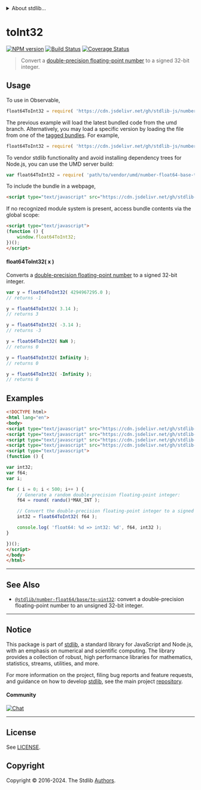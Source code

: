 <!--

@license Apache-2.0

Copyright (c) 2018 The Stdlib Authors.

Licensed under the Apache License, Version 2.0 (the "License");
you may not use this file except in compliance with the License.
You may obtain a copy of the License at

   http://www.apache.org/licenses/LICENSE-2.0

Unless required by applicable law or agreed to in writing, software
distributed under the License is distributed on an "AS IS" BASIS,
WITHOUT WARRANTIES OR CONDITIONS OF ANY KIND, either express or implied.
See the License for the specific language governing permissions and
limitations under the License.

-->


<details>
  <summary>
    About stdlib...
  </summary>
  <p>We believe in a future in which the web is a preferred environment for numerical computation. To help realize this future, we've built stdlib. stdlib is a standard library, with an emphasis on numerical and scientific computation, written in JavaScript (and C) for execution in browsers and in Node.js.</p>
  <p>The library is fully decomposable, being architected in such a way that you can swap out and mix and match APIs and functionality to cater to your exact preferences and use cases.</p>
  <p>When you use stdlib, you can be absolutely certain that you are using the most thorough, rigorous, well-written, studied, documented, tested, measured, and high-quality code out there.</p>
  <p>To join us in bringing numerical computing to the web, get started by checking us out on <a href="https://github.com/stdlib-js/stdlib">GitHub</a>, and please consider <a href="https://opencollective.com/stdlib">financially supporting stdlib</a>. We greatly appreciate your continued support!</p>
</details>

# toInt32

[![NPM version][npm-image]][npm-url] [![Build Status][test-image]][test-url] [![Coverage Status][coverage-image]][coverage-url] <!-- [![dependencies][dependencies-image]][dependencies-url] -->

> Convert a [double-precision floating-point number][ieee754] to a signed 32-bit integer.



<section class="usage">

## Usage

To use in Observable,

```javascript
float64ToInt32 = require( 'https://cdn.jsdelivr.net/gh/stdlib-js/number-float64-base-to-int32@umd/browser.js' )
```
The previous example will load the latest bundled code from the umd branch. Alternatively, you may load a specific version by loading the file from one of the [tagged bundles](https://github.com/stdlib-js/number-float64-base-to-int32/tags). For example,

```javascript
float64ToInt32 = require( 'https://cdn.jsdelivr.net/gh/stdlib-js/number-float64-base-to-int32@v0.2.0-umd/browser.js' )
```

To vendor stdlib functionality and avoid installing dependency trees for Node.js, you can use the UMD server build:

```javascript
var float64ToInt32 = require( 'path/to/vendor/umd/number-float64-base-to-int32/index.js' )
```

To include the bundle in a webpage,

```html
<script type="text/javascript" src="https://cdn.jsdelivr.net/gh/stdlib-js/number-float64-base-to-int32@umd/browser.js"></script>
```

If no recognized module system is present, access bundle contents via the global scope:

```html
<script type="text/javascript">
(function () {
    window.float64ToInt32;
})();
</script>
```

#### float64ToInt32( x )

Converts a [double-precision floating-point number][ieee754] to a signed 32-bit integer.

```javascript
var y = float64ToInt32( 4294967295.0 );
// returns -1

y = float64ToInt32( 3.14 );
// returns 3

y = float64ToInt32( -3.14 );
// returns -3

y = float64ToInt32( NaN );
// returns 0

y = float64ToInt32( Infinity );
// returns 0

y = float64ToInt32( -Infinity );
// returns 0
```

</section>

<!-- /.usage -->

<section class="examples">

## Examples

<!-- eslint no-undef: "error" -->

```html
<!DOCTYPE html>
<html lang="en">
<body>
<script type="text/javascript" src="https://cdn.jsdelivr.net/gh/stdlib-js/random-base-randu@umd/browser.js"></script>
<script type="text/javascript" src="https://cdn.jsdelivr.net/gh/stdlib-js/math-base-special-round@umd/browser.js"></script>
<script type="text/javascript" src="https://cdn.jsdelivr.net/gh/stdlib-js/constants-uint32-max@umd/browser.js"></script>
<script type="text/javascript" src="https://cdn.jsdelivr.net/gh/stdlib-js/number-float64-base-to-int32@umd/browser.js"></script>
<script type="text/javascript">
(function () {

var int32;
var f64;
var i;

for ( i = 0; i < 500; i++ ) {
    // Generate a random double-precision floating-point integer:
    f64 = round( randu()*MAX_INT );

    // Convert the double-precision floating-point integer to a signed integer:
    int32 = float64ToInt32( f64 );

    console.log( 'float64: %d => int32: %d', f64, int32 );
}

})();
</script>
</body>
</html>
```

</section>

<!-- /.examples -->

<!-- Section for related `stdlib` packages. Do not manually edit this section, as it is automatically populated. -->

<section class="related">

* * *

## See Also

-   <span class="package-name">[`@stdlib/number-float64/base/to-uint32`][@stdlib/number/float64/base/to-uint32]</span><span class="delimiter">: </span><span class="description">convert a double-precision floating-point number to an unsigned 32-bit integer.</span>

</section>

<!-- /.related -->

<!-- Section for all links. Make sure to keep an empty line after the `section` element and another before the `/section` close. -->


<section class="main-repo" >

* * *

## Notice

This package is part of [stdlib][stdlib], a standard library for JavaScript and Node.js, with an emphasis on numerical and scientific computing. The library provides a collection of robust, high performance libraries for mathematics, statistics, streams, utilities, and more.

For more information on the project, filing bug reports and feature requests, and guidance on how to develop [stdlib][stdlib], see the main project [repository][stdlib].

#### Community

[![Chat][chat-image]][chat-url]

---

## License

See [LICENSE][stdlib-license].


## Copyright

Copyright &copy; 2016-2024. The Stdlib [Authors][stdlib-authors].

</section>

<!-- /.stdlib -->

<!-- Section for all links. Make sure to keep an empty line after the `section` element and another before the `/section` close. -->

<section class="links">

[npm-image]: http://img.shields.io/npm/v/@stdlib/number-float64-base-to-int32.svg
[npm-url]: https://npmjs.org/package/@stdlib/number-float64-base-to-int32

[test-image]: https://github.com/stdlib-js/number-float64-base-to-int32/actions/workflows/test.yml/badge.svg?branch=v0.2.0
[test-url]: https://github.com/stdlib-js/number-float64-base-to-int32/actions/workflows/test.yml?query=branch:v0.2.0

[coverage-image]: https://img.shields.io/codecov/c/github/stdlib-js/number-float64-base-to-int32/main.svg
[coverage-url]: https://codecov.io/github/stdlib-js/number-float64-base-to-int32?branch=main

<!--

[dependencies-image]: https://img.shields.io/david/stdlib-js/number-float64-base-to-int32.svg
[dependencies-url]: https://david-dm.org/stdlib-js/number-float64-base-to-int32/main

-->

[chat-image]: https://img.shields.io/gitter/room/stdlib-js/stdlib.svg
[chat-url]: https://app.gitter.im/#/room/#stdlib-js_stdlib:gitter.im

[stdlib]: https://github.com/stdlib-js/stdlib

[stdlib-authors]: https://github.com/stdlib-js/stdlib/graphs/contributors

[umd]: https://github.com/umdjs/umd
[es-module]: https://developer.mozilla.org/en-US/docs/Web/JavaScript/Guide/Modules

[deno-url]: https://github.com/stdlib-js/number-float64-base-to-int32/tree/deno
[deno-readme]: https://github.com/stdlib-js/number-float64-base-to-int32/blob/deno/README.md
[umd-url]: https://github.com/stdlib-js/number-float64-base-to-int32/tree/umd
[umd-readme]: https://github.com/stdlib-js/number-float64-base-to-int32/blob/umd/README.md
[esm-url]: https://github.com/stdlib-js/number-float64-base-to-int32/tree/esm
[esm-readme]: https://github.com/stdlib-js/number-float64-base-to-int32/blob/esm/README.md
[branches-url]: https://github.com/stdlib-js/number-float64-base-to-int32/blob/main/branches.md

[stdlib-license]: https://raw.githubusercontent.com/stdlib-js/number-float64-base-to-int32/main/LICENSE

[ieee754]: https://en.wikipedia.org/wiki/IEEE_754-1985

<!-- <related-links> -->

[@stdlib/number/float64/base/to-uint32]: https://github.com/stdlib-js/number-float64-base-to-uint32/tree/umd

<!-- </related-links> -->

</section>

<!-- /.links -->
